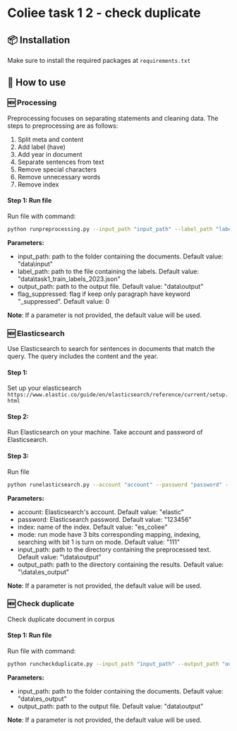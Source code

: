 # Coliee task 1 2 - check duplicate

## 📦 Installation

Make sure to install the required packages at `requirements.txt`

## 🚀 How to use

### 🆕 Processing

Preprocessing focuses on separating statements and cleaning data. The steps to preprocessing are as follows:

1. Split meta and content
2. Add label (have)
3. Add year in document
4. Separate sentences from text
5. Remove special characters
6. Remove unnecessary words
7. Remove index

#### Step 1: Run file 

Run file with command:

```bash
python runpreprocessing.py --input_path "input_path" --label_path "label_path" --output_path "output_path" --flag_suppressed "flag_suppressed/defaul"
```

**Parameters:**
* input_path: path to the folder containing the documents. Default value: "data\input"
* label_path: path to the file containing the labels. Default value: "data\\task1_train_labels_2023.json"
* output_path: path to the output file. Default value: "data\output"
* flag_suppressed: flag if keep only paragraph have keyword "_suppressed". Default value: 0

**Note**:
If a parameter is not provided, the default value will be used.

### 🆕 Elasticsearch

Use Elasticsearch to search for sentences in documents that match the query. The query includes the content and the year.

#### Step 1:
Set up your elasticsearch `https://www.elastic.co/guide/en/elasticsearch/reference/current/setup.html`

#### Step 2:
Run Elasticsearch on your machine. Take account and password of Elasticsearch.

#### Step 3:
Run file
```bash
python runelasticsearch.py --account "account" --password "password" --index "index" --mode = "mode" --input_path "input_path" --output_path "output_path"
```
**Parameters:**
* account: Elasticsearch's account. Default value: "elastic"
* password: Elasticsearch password. Default value: "123456"
* index: name of the index. Default value: "es_coliee"
* mode: run mode have 3 bits corresponding mapping, indexing, searching with bit 1 is turn on mode. Default value: "111"
* input_path: path to the directory containing the preprocessed text. Default value: "\data\output"
* output_path: path to the directory containing the results. Default value: "\data\es_output"

**Note**:
If a parameter is not provided, the default value will be used.

### 🆕 Check duplicate

Check duplicate document in corpus

#### Step 1: Run file

Run file with command:

```bash
python runcheckduplicate.py --input_path "input_path" --output_path "output_path"
```

**Parameters:**
* input_path: path to the folder containing the documents. Default value: "data\es_output"
* output_path: path to the output file. Default value: "data\output"

**Note**:
If a parameter is not provided, the default value will be used.